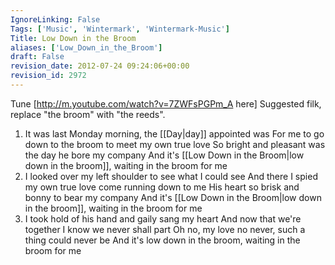 ```yaml
---
IgnoreLinking: False
Tags: ['Music', 'Wintermark', 'Wintermark-Music']
Title: Low Down in the Broom
aliases: ['Low_Down_in_the_Broom']
draft: False
revision_date: 2012-07-24 09:24:06+00:00
revision_id: 2972
---
```


Tune [http://m.youtube.com/watch?v=7ZWFsPGPm_A here]
Suggested filk, replace "the broom" with "the reeds".
1. It was last Monday morning, the [[Day|day]] appointed was
For me to go down to the broom to meet my own true love 
So bright and pleasant was the day he bore my company 
And it's [[Low Down in the Broom|low down in the broom]], waiting in the broom for me
2. I looked over my left shoulder to see what I could see
And there I spied my own true love come running down to me 
His heart so brisk and bonny to bear my company
And it's [[Low Down in the Broom|low down in the broom]], waiting in the broom for me
3. I took hold of his hand and gaily sang my heart
And now that we're together I know we never shall part
Oh no, my love no never, such a thing could never be
And it's low down in the broom, waiting in the broom for me